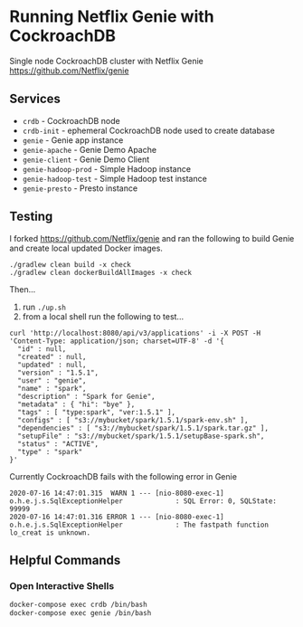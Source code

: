 # Running Netflix Genie with CockroachDB
Single node CockroachDB cluster with Netflix Genie https://github.com/Netflix/genie

## Services
* `crdb` - CockroachDB node
* `crdb-init` - ephemeral CockroachDB node used to create database
* `genie` - Genie app instance
* `genie-apache` - Genie Demo Apache
* `genie-client` - Genie Demo Client
* `genie-hadoop-prod` - Simple Hadoop instance
* `genie-hadoop-test` - Simple Hadoop test instance
* `genie-presto` - Presto instance

## Testing
I forked https://github.com/Netflix/genie and ran the following to build Genie and create local updated Docker images.
```
./gradlew clean build -x check
./gradlew clean dockerBuildAllImages -x check
```

Then...

1) run `./up.sh`
3) from a local shell run the following to test...
```
curl 'http://localhost:8080/api/v3/applications' -i -X POST -H 'Content-Type: application/json; charset=UTF-8' -d '{
  "id" : null,
  "created" : null,
  "updated" : null,
  "version" : "1.5.1",
  "user" : "genie",
  "name" : "spark",
  "description" : "Spark for Genie",
  "metadata" : { "hi": "bye" },
  "tags" : [ "type:spark", "ver:1.5.1" ],
  "configs" : [ "s3://mybucket/spark/1.5.1/spark-env.sh" ],
  "dependencies" : [ "s3://mybucket/spark/1.5.1/spark.tar.gz" ],
  "setupFile" : "s3://mybucket/spark/1.5.1/setupBase-spark.sh",
  "status" : "ACTIVE",
  "type" : "spark"
}'
```

Currently CockroachDB fails with the following error in Genie

```
2020-07-16 14:47:01.315  WARN 1 --- [nio-8080-exec-1] o.h.e.j.s.SqlExceptionHelper             : SQL Error: 0, SQLState: 99999
2020-07-16 14:47:01.316 ERROR 1 --- [nio-8080-exec-1] o.h.e.j.s.SqlExceptionHelper             : The fastpath function lo_creat is unknown.
```


## Helpful Commands

### Open Interactive Shells
```bash
docker-compose exec crdb /bin/bash
docker-compose exec genie /bin/bash
```